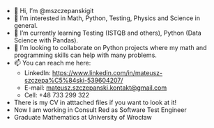 - 👋 Hi, I’m @mszczepanskigit
- 👀 I’m interested in Math, Python, Testing, Physics and Science in general.
- 🌱 I’m currently learning Testing (ISTQB and others), Python (Data Science with Pandas).
- 💞️ I’m looking to collaborate on Python projects where my math and programming skills can help with many problems.
- 📫 You can reach me here:
    - LinkedIn: https://www.linkedin.com/in/mateusz-szczepa%C5%84ski-539604207/
    - E-mail: mateusz.szczepanski.kontakt@gmail.com
    - Cell: +48 733 299 322
 - There is my CV in atttached files if you want to look at it!
 - Now I am working in Consult Red as Software Test Engineer
 - Graduate Mathematics at University of Wrocław

<!---
mszczepanskigit/mszczepanskigit is a ✨ special ✨ repository because its `README.md` (this file) appears on your GitHub profile.
You can click the Preview link to take a look at your changes.
--->
